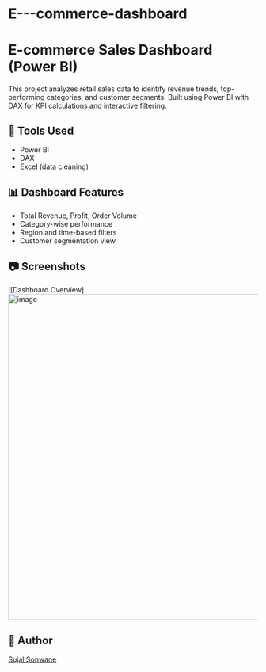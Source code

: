 # E---commerce-dashboard
# E-commerce Sales Dashboard (Power BI)

This project analyzes retail sales data to identify revenue trends, top-performing categories, and customer segments. Built using Power BI with DAX for KPI calculations and interactive filtering.

## 🔧 Tools Used
- Power BI
- DAX
- Excel (data cleaning)

## 📊 Dashboard Features
- Total Revenue, Profit, Order Volume
- Category-wise performance
- Region and time-based filters
- Customer segmentation view

## 📷 Screenshots
![Dashboard Overview] <img width="1169" height="658" alt="image" src="https://github.com/user-attachments/assets/4728e48a-f1f8-43f1-a1b4-f821b4a65c85" />


## 📌 Author
[Sujal Sonwane](https://www.linkedin.com/in/sujal-sonwane-221b70254)
